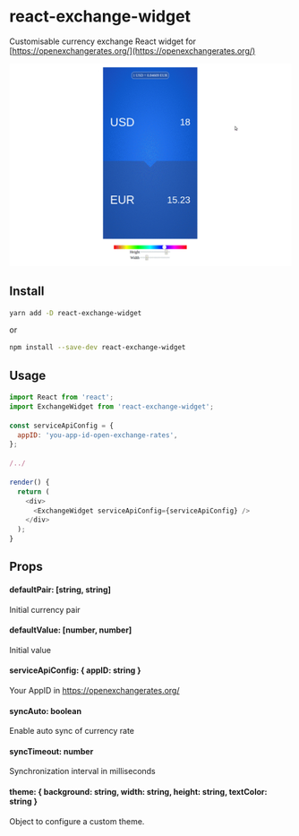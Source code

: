 # react-exchange-widget

Customisable currency exchange React widget for [https://openexchangerates.org/](https://openexchangerates.org/)

![react-exchange-widget](docs/demo.gif)

## Install

```bash
yarn add -D react-exchange-widget
```

or

```bash
npm install --save-dev react-exchange-widget
```

## Usage

```javascript
import React from 'react';
import ExchangeWidget from 'react-exchange-widget';

const serviceApiConfig = {
  appID: 'you-app-id-open-exchange-rates',
};

/../

render() {
  return (
    <div>
      <ExchangeWidget serviceApiConfig={serviceApiConfig} />
    </div>
  );
}

```

## Props

#### defaultPair: [string, string]

Initial currency pair

#### defaultValue: [number, number]

Initial value

#### serviceApiConfig: { appID: string }

Your AppID in https://openexchangerates.org/

#### syncAuto: boolean

Enable auto sync of currency rate

#### syncTimeout: number

Synchronization interval in milliseconds

#### theme: { background: string, width: string, height: string, textColor: string }

Object to configure a custom theme.
